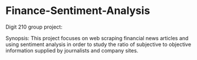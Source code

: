 # Finance-Sentiment-Analysis
Digit 210 group project:

Synopsis:
This project focuses on web scraping financial news articles and using sentiment analysis in order to study the ratio of subjective to objective information supplied by journalists and company sites.
